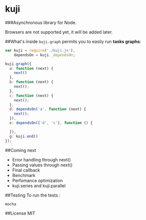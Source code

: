 kuji
====

###Asynchronous library for Node.

Browsers are not supported yet, it will be added later.


##What's inside
`kuji.graph` permits you to easily run __tasks graphs__:

``` javascript
var kuji = require('./kuji.js'),
    dependsOn = kuji._dependsOn;

kuji.graph({
  a: function (next) {
    next()
  },
  b: function (next) {
    next();
  },
  c: function (next) {  
    next();
  },
  d: dependsOn('a', function (next) {
    next();
  }),
  e: dependsOn(['d', 'c'], function () {

  }),
  g: kuji.end()
});

```

##Coming next
- Error handling through next()
- Passing values through next()
- Final callback
- Benchmark
- Perfomance optimization
- kuji.series and kuji.parallel

##Testing
To run the tests :
```
mocha
```

##License
MIT
